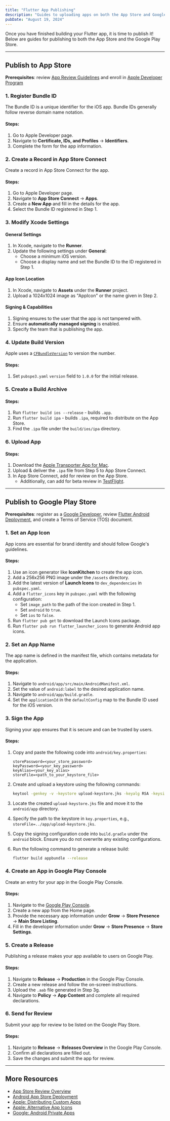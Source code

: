 ```yaml
---
title: "Flutter App Publishing"
description: "Guides to uploading apps on both the App Store and Google Play Store."
pubDate: "August 19, 2024"
---
```


Once you have finished building your Flutter app, it is time to publish it! Below are guides for publishing to both the App Store and the Google Play Store.

<hr>

## Publish to App Store

**Prerequisites**: review [App Review Guidelines](https://developer.apple.com/app-store/review/guidelines/) and enroll in [Apple Developer Program](https://developer.apple.com/programs/)

### 1. Register Bundle ID

The Bundle ID is a unique identifier for the iOS app. Bundle IDs generally follow reverse domain name notation.

#### Steps:

1. Go to Apple Developer page.
2. Navigate to **Certificate, IDs, and Profiles** → **Identifiers**.
3. Complete the form for the app information.

### 2. Create a Record in App Store Connect

Create a record in App Store Connect for the app.

#### Steps:

1. Go to Apple Developer page.
2. Navigate to **App Store Connect** → **Apps**.
3. Create a **New App** and fill in the details for the app.
4. Select the Bundle ID registered in Step 1.

### 3. Modify Xcode Settings

#### General Settings

1. In Xcode, navigate to the **Runner**.
2. Update the following settings under **General**:
   - Choose a minimum iOS version.
   - Choose a display name and set the Bundle ID to the ID registered in Step 1.

#### App Icon Location

1. In Xcode, navigate to **Assets** under the **Runner** project.
2. Upload a 1024x1024 image as "AppIcon" or the name given in Step 2.

#### Signing & Capabilities

1. Signing ensures to the user that the app is not tampered with.
2. Ensure **automatically managed signing** is enabled.
3. Specify the team that is publishing the app.

### 4. Update Build Version

Apple uses a [`CFBundleVersion`](https://developer.apple.com/documentation/bundleresources/information_property_list/cfbundleversion) to version the number.

#### Steps:

1. Set `pubspe3.yaml` `version` field to `1.0.0` for the initial release.

### 5. Create a Build Archive

#### Steps:

1. Run `flutter build ios --release` - builds `.app`.
2. Run `flutter build ipa` - builds `.ipa`, required to distribute on the App Store.
3. Find the `.ipa` file under the `build/ios/ipa` directory.

### 6. Upload App

#### Steps:

1. Download the [Apple Transporter App for Mac](https://apps.apple.com/us/app/transporter/id1450874784).
2. Upload & deliver the `.ipa` file from Step 5 to App Store Connect.
3. In App Store Connect, add for review on the App Store.
   - Additionally, can add for beta review in [TestFlight](https://developer.apple.com/testflight/).

<hr>

## Publish to Google Play Store

**Prerequisites**: register as a [Google Developer](https://play.google.com/console/signup), review [Flutter Android Deployment](https://docs.flutter.dev/deployment/android), and create a Terms of Service (TOS) document.

### 1. Set an App Icon

App icons are essential for brand identity and should follow Google's guidelines.

#### Steps:

1. Use an icon generator like **IconKitchen** to create the app icon.
2. Add a 256x256 PNG image under the `/assets` directory.
3. Add the latest version of **Launch Icons** to `dev_dependencies` in `pubspec.yaml`.
4. Add a `flutter_icons` key in `pubspec.yaml` with the following configuration:
   - Set `image_path` to the path of the icon created in Step 1.
   - Set `android` to `true`.
   - Set `ios` to `false`.
5. Run `flutter pub get` to download the Launch Icons package.
6. Run `flutter pub run flutter_launcher_icons` to generate Android app icons.

### 2. Set an App Name

The app name is defined in the manifest file, which contains metadata for the application.

#### Steps:

1. Navigate to `android/app/src/main/AndroidManifest.xml`.
2. Set the value of `android:label` to the desired application name.
3. Navigate to `android/app/build.gradle`.
4. Set the `applicationId` in the `defaultConfig` map to the Bundle ID used for the iOS version.

### 3. Sign the App

Signing your app ensures that it is secure and can be trusted by users.

#### Steps:

1. Copy and paste the following code into `android/key.properties`:

   ```properties
   storePassword=<your_store_password>
   keyPassword=<your_key_password>
   keyAlias=<your_key_alias>
   storeFile=<path_to_your_keystore_file>
   ```

2. Create and upload a keystore using the following commands:

   ```bash
   keytool -genkey -v -keystore upload-keystore.jks -keyalg RSA -keysize 2048 -validity 10000 -alias <your_key_alias>
   ```

3. Locate the created `upload-keystore.jks` file and move it to the `android/app` directory.
4. Specify the path to the keystore in `key.properties`, e.g., `storeFile=../app/upload-keystore.jks`.
5. Copy the signing configuration code into `build.gradle` under the `android` block. Ensure you do not overwrite any existing configurations.

6. Run the following command to generate a release build:

   ```bash
   flutter build appbundle --release
   ```

### 4. Create an App in Google Play Console

Create an entry for your app in the Google Play Console.

#### Steps:

1. Navigate to the [Google Play Console](https://play.google.com/console).
2. Create a new app from the Home page.
3. Provide the necessary app information under **Grow** → **Store Presence** → **Main Store Listing**.
4. Fill in the developer information under **Grow** → **Store Presence** → **Store Settings**.

### 5. Create a Release

Publishing a release makes your app available to users on Google Play.

#### Steps:

1. Navigate to **Release** → **Production** in the Google Play Console.
2. Create a new release and follow the on-screen instructions.
3. Upload the `.aab` file generated in Step 3g.
4. Navigate to **Policy** → **App Content** and complete all required declarations.

### 6. Send for Review

Submit your app for review to be listed on the Google Play Store.

#### Steps:

1. Navigate to **Release** → **Releases Overview** in the Google Play Console.
2. Confirm all declarations are filled out.
3. Save the changes and submit the app for review.

<hr>

## More Resources

- [App Store Review Overview](https://developer.apple.com/distribute/app-review/)
- [Android App Store Deployment](https://docs.flutter.dev/deployment/android)
- [Apple: Distributing Custom Apps](https://developer.apple.com/custom-apps)
- [Apple: Alternative App Icons](https://developer.apple.com/documentation/xcode/configuring_your_app_to_use_alternate_app_icons)
- [Google: Android Private Apps](https://support.google.com/a/answer/2494992)
